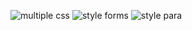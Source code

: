 ![multiple css](https://github.com/PratikPachaghare/asssingment5/assets/147168944/abe1a77b-35ca-4359-93df-be22ace72af0)
![style forms](https://github.com/PratikPachaghare/asssingment5/assets/147168944/d13d2221-a22c-44a6-8119-988f2f3319b5)
![style para](https://github.com/PratikPachaghare/asssingment5/assets/147168944/7c55542f-9119-4197-813c-80d75bf9f996)
